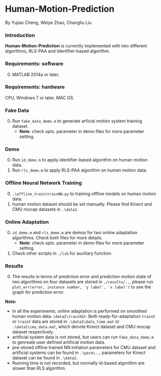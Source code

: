 # Human-Motion-Prediction

By Yujiao Cheng, Weiye Zhao, Changliu Liu

### Introduction
**Human-Motion-Prediction** is currently implemented with two different algorithms, RLS-PAA and Identifier-based algorithm.

### Requirements: software

0.	MATLAB 2014a or later.

### Requirements: hardware

CPU, Windows 7 or later, MAC OS.

### Fake Data
0.	Run `fake_data_demo.m` to generate arficial motion system training dataset.
    - **Note**: check opts. parameter in demo files for more parameter setting.

### Demo
0.	Run `id_demo.m` to apply identifier-based algorithm on human motion data.
0.	Run `rls_demo.m` to apply RLS-PAA algorithm on human motion data.

### Offline Neural Network Training
0.	`.\offline_train\trainNN.py` to training offline models on human motion data.
0.  human motion dataset should be set manually. Please find Kinect and CMU mocap datasets in `.\data2`.

### Online Adaptation
0. `id_demo.m` and `rls_demo.m` are demos for two online adaptation algorithms. Check both files for more details.
    - **Note**: check opts. parameter in demo files for more parameter setting.
0. Check other scripts in `./lib` for auxiliary function.

### Results
0. The results in terms of prediction error and prediction motion state of two algorithms on four datasets are stored in `./results/..`, please run `plot_err(error, instance number, 'y label', 'x label')` to see the graph for prediction error.

**Note:** 
- In all the experiments, online adaptation is performed on smoothed human motion data`.\data2\trainX&Y`. Both ready-for-adaptation `trainX` or `trainY` data are stored in `.\data2\data_time.mat` or `.\data2\cmu_data.mat`, which denote Kinect dataset and CMU mocap dataset respectively.
- artificial system data is not stored, but users can run `fake_data_demo.m` to genreate user defined artificial motion data.
- pre-stored offline trained NN initiation parameters for CMU dataset and artificial systems can be found in `.\para\..`, parameters for Kinect dataset can be found in `.\data2`.
- Running time is not recorded, but normally id-based algorithm are slower than RLS algorithm.

